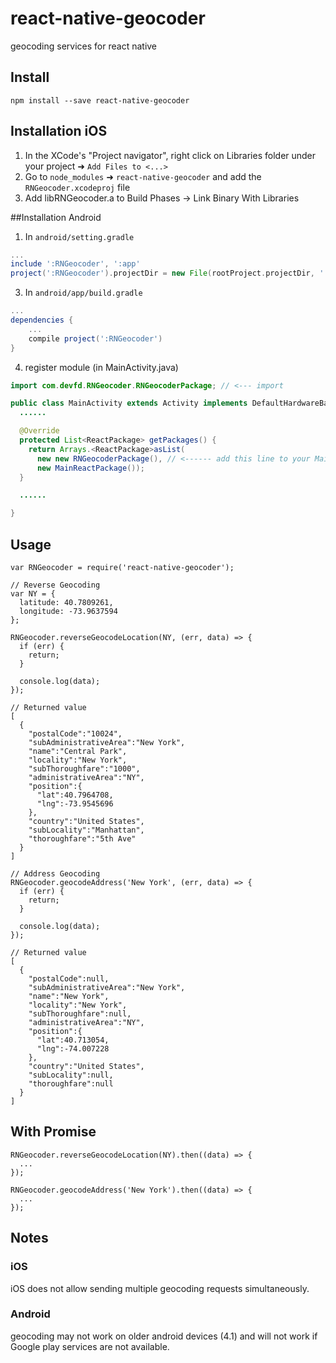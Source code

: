 

# react-native-geocoder
geocoding services for react native

## Install
```
npm install --save react-native-geocoder
```
## Installation iOS

1. In the XCode's "Project navigator", right click on Libraries folder under your project ➜ `Add Files to <...>`
2. Go to `node_modules` ➜ `react-native-geocoder` and add the `RNGeocoder.xcodeproj` file
3. Add libRNGeocoder.a to Build Phases -> Link Binary With Libraries

##Installation Android
1. In `android/setting.gradle`

```gradle
...
include ':RNGeocoder', ':app'
project(':RNGeocoder').projectDir = new File(rootProject.projectDir, '../node_modules/react-native-geocoder/android')
```

3. In `android/app/build.gradle`

```gradle
...
dependencies {
    ...
    compile project(':RNGeocoder')
}
```

4. register module (in MainActivity.java)

```java
import com.devfd.RNGeocoder.RNGeocoderPackage; // <--- import

public class MainActivity extends Activity implements DefaultHardwareBackBtnHandler {
  ......

  @Override
  protected List<ReactPackage> getPackages() {
    return Arrays.<ReactPackage>asList(
      new new RNGeocoderPackage(), // <------ add this line to your MainActivity class
      new MainReactPackage());
  }

  ......

}

```

## Usage
```
var RNGeocoder = require('react-native-geocoder');

// Reverse Geocoding
var NY = {
  latitude: 40.7809261,
  longitude: -73.9637594
};

RNGeocoder.reverseGeocodeLocation(NY, (err, data) => {
  if (err) {
    return;
  }

  console.log(data);
});

// Returned value
[
  {
    "postalCode":"10024",
    "subAdministrativeArea":"New York",
    "name":"Central Park",
    "locality":"New York",
    "subThoroughfare":"1000",
    "administrativeArea":"NY",
    "position":{
      "lat":40.7964708,
      "lng":-73.9545696
    },
    "country":"United States",
    "subLocality":"Manhattan",
    "thoroughfare":"5th Ave"
  }
]

// Address Geocoding
RNGeocoder.geocodeAddress('New York', (err, data) => {
  if (err) {
    return;
  }

  console.log(data);
});

// Returned value
[
  {
    "postalCode":null,
    "subAdministrativeArea":"New York",
    "name":"New York",
    "locality":"New York",
    "subThoroughfare":null,
    "administrativeArea":"NY",
    "position":{
      "lat":40.713054,
      "lng":-74.007228
    },
    "country":"United States",
    "subLocality":null,
    "thoroughfare":null
  }
]
```

## With Promise
```
RNGeocoder.reverseGeocodeLocation(NY).then((data) => {
  ...
});

RNGeocoder.geocodeAddress('New York').then((data) => {
  ...
});
```

## Notes

### iOS
iOS does not allow sending multiple geocoding requests simultaneously.

### Android
geocoding may not work on older android devices (4.1) and will not work if Google play services are not available.


